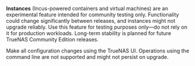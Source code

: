 &NewLine;

**Instances** (Incus-powered containers and virtual machines) are an experimental feature intended for community testing only.
Functionality could change significantly between releases, and instances might not upgrade reliably.
Use this feature for testing purposes only&mdash;do not rely on it for production workloads.
Long-term stability is planned for future TrueNAS Community Edition releases.

Make all configuration changes using the TrueNAS UI.
Operations using the command line are not supported and might not persist on upgrade.
